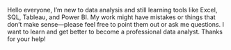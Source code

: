 Hello everyone,
I’m new to data analysis and still learning tools like Excel, SQL, Tableau, and Power BI.
My work might have mistakes or things that don’t make sense—please feel free to point them out or ask me questions. I want to learn and get better to become a professional data analyst.
Thanks for your help!
